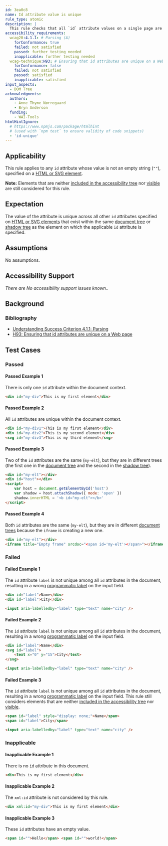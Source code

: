 ```yaml
---
id: 3ea0c8
name: Id attribute value is unique
rule_type: atomic
description: |
  This rule checks that all `id` attribute values on a single page are unique.
accessibility_requirements:
  wcag20:4.1.1: # Parsing (A)
    forConformance: true
    failed: not satisfied
    passed: further testing needed
    inapplicable: further testing needed
  wcag-technique:H93: # Ensuring that id attributes are unique on a Web page
    forConformance: false
    failed: not satisfied
    passed: satisfied
    inapplicable: satisfied
input_aspects:
  - DOM Tree
acknowledgments:
  authors:
    - Anne Thyme Nørregaard
    - Bryn Anderson
  funding:
    - WAI-Tools
htmlHintIgnore:
  # https://www.npmjs.com/package/htmlhint
  # (used with `npm test` to ensure validity of code snippets)
  - 'id-unique'
---
```


## Applicability

This rule applies to any `id` attribute whose value is not an empty string (`""`), specified on a [HTML or SVG element][].

**Note:** Elements that are neither [included in the accessibility tree][] nor [visible][] are still considered for this rule.

## Expectation

The value of the attribute is unique across all other `id` attributes specified on [HTML or SVG elements][html or svg element] that exist within the same [document tree](https://dom.spec.whatwg.org/#document-trees) or [shadow tree](https://dom.spec.whatwg.org/#shadow-trees) as the element on which the applicable `id` attribute is specified.

## Assumptions

No assumptions.

## Accessibility Support

_There are No accessibility support issues known.._

## Background

### Bibliography

- [Understanding Success Criterion 4.1.1: Parsing](https://www.w3.org/WAI/WCAG21/Understanding/parsing)
- [H93: Ensuring that id attributes are unique on a Web page](https://www.w3.org/WAI/WCAG21/Techniques/html/H93)

## Test Cases

### Passed

#### Passed Example 1

There is only one `id` attribute within the document context.

```html
<div id="my-div">This is my first element</div>
```

#### Passed Example 2

All `id` attributes are unique within the document context.

```html
<div id="my-div1">This is my first element</div>
<div id="my-div2">This is my second element</div>
<svg id="my-div3">This is my third element</svg>
```

#### Passed Example 3

Two of the `id` attributes are the same (`my-elt`), but they are in different trees (the first one in the [document tree](https://dom.spec.whatwg.org/#document-trees) and the second in the [shadow tree](https://dom.spec.whatwg.org/#shadow-trees)).

```html
<div id="my-elt"></div>
<div id="host"></div>
<script>
	var host = document.getElementById('host')
	var shadow = host.attachShadow({ mode: 'open' })
	shadow.innerHTML = '<b id="my-elt"></b>'
</script>
```

#### Passed Example 4

Both `id` attributes are the same (`my-elt`), but they are in different [document trees](https://dom.spec.whatwg.org/#document-trees) because the `iframe` is creating a new one.

```html
<div id="my-elt"></div>
<iframe title="Empty frame" srcdoc="<span id='my-elt'></span>"></iframe>
```

### Failed

#### Failed Example 1

The `id` attribute `label` is not unique among all `id` attributes in the document, resulting in a wrong [programmatic label][] on the input field.

```html
<div id="label">Name</div>
<div id="label">City</div>

<input aria-labelledby="label" type="text" name="city" />
```

#### Failed Example 2

The `id` attribute `label` is not unique among all `id` attributes in the document, resulting in a wrong [programmatic label][] on the input field.

```html
<div id="label">Name</div>
<svg id="label">
	<text x="0" y="15">City</text>
</svg>

<input aria-labelledby="label" type="text" name="city" />
```

#### Failed Example 3

The `id` attribute `label` is not unique among all `id` attributes in the document, resulting in a wrong [programmatic label][] on the input field. This rule still considers elements that are neither [included in the accessibility tree][] nor [visible][].

```html
<span id="label" style="display: none;">Name</span>
<span id="label">City</span>

<input aria-labelledby="label" type="text" name="city" />
```

### Inapplicable

#### Inapplicable Example 1

There is no `id` attribute in this document.

```html
<div>This is my first element</div>
```

#### Inapplicable Example 2

The `xml:id` attribute is not considered by this rule.

```html
<div xml:id="my-div">This is my first element</div>
```

#### Inapplicable Example 3

These `id` attributes have an empty value.

```html
<span id="">Hello</span> <span id="">world!</span>
```

[included in the accessibility tree]: #included-in-the-accessibility-tree 'Definition of included in the accessibility tree'
[programmatic label]: #programmatic-label 'Definition of programmatic label'
[visible]: #visible 'Definition of visible'
[html or svg element]: #namespaced-element
